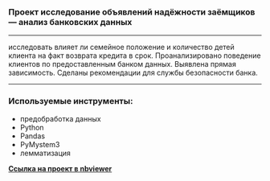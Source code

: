 ### Проект исследование объявлений надёжности заёмщиков — анализ банковских данных 
_______________________________________________
исследовать влияет ли семейное положение и количество детей клиента на факт возврата кредита в срок.  Проанализировано поведение клиентов по предоставленным банком данных. Выявлена прямая зависимость. Сделаны рекомендации для службы безопасности банка.
_______________________________
### Используемые инструменты:
- предобработка данных
- Python
- Pandas
- PyMystem3
- лемматизация  

[**Ссылка на проект в nbviewer**](https://nbviewer.jupyter.org/github/konicaRu/i_am_data_analyst/blob/master/1_project__bank_credit_department/1_project_git_finance_bank_loan.ipynb)
